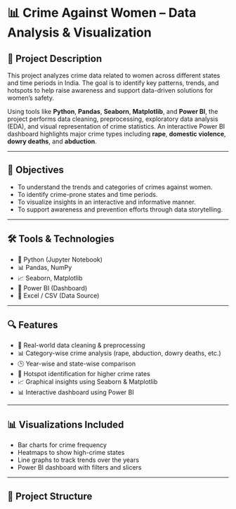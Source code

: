 # 📊 Crime Against Women – Data Analysis & Visualization

## 📄 Project Description

This project analyzes crime data related to women across different states and time periods in India. The goal is to identify key patterns, trends, and hotspots to help raise awareness and support data-driven solutions for women’s safety.

Using tools like **Python**, **Pandas**, **Seaborn**, **Matplotlib**, and **Power BI**, the project performs data cleaning, preprocessing, exploratory data analysis (EDA), and visual representation of crime statistics. An interactive Power BI dashboard highlights major crime types including **rape**, **domestic violence**, **dowry deaths**, and **abduction**.

---

## 🧠 Objectives

- To understand the trends and categories of crimes against women.
- To identify crime-prone states and time periods.
- To visualize insights in an interactive and informative manner.
- To support awareness and prevention efforts through data storytelling.

---

## 🛠️ Tools & Technologies

- 🐍 Python (Jupyter Notebook)
- 📊 Pandas, NumPy
- 📈 Seaborn, Matplotlib
- 📌 Power BI (Dashboard)
- 📁 Excel / CSV (Data Source)

---

## 🔍 Features

- 📂 Real-world data cleaning & preprocessing
- 📊 Category-wise crime analysis (rape, abduction, dowry deaths, etc.)
- 🕒 Year-wise and state-wise comparison
- 📌 Hotspot identification for higher crime rates
- 📈 Graphical insights using Seaborn & Matplotlib
- 📊 Interactive dashboard using Power BI

---

## 📊 Visualizations Included

- Bar charts for crime frequency
- Heatmaps to show high-crime states
- Line graphs to track trends over the years
- Power BI dashboard with filters and slicers

---

## 📁 Project Structure

